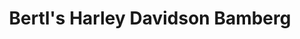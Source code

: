 ---
title: "Bertl's Harley Davidson Bamberg"
url: /oberhaid/bertls-harley-davidson-bamberg/
shop: Motorrad
---